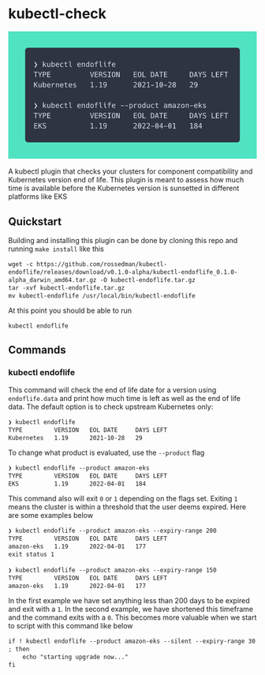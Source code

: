 # kubectl-check

![example](preview.png)

A kubectl plugin that checks your clusters for component compatibility and Kubernetes version end of life. This plugin is meant to assess how much time is available before the Kubernetes version is sunsetted in different platforms like EKS

## Quickstart

Building and installing this plugin can be done by cloning this repo and running `make install` like this

```
wget -c https://github.com/rossedman/kubectl-endoflife/releases/download/v0.1.0-alpha/kubectl-endoflife_0.1.0-alpha_darwin_amd64.tar.gz -O kubectl-endoflife.tar.gz
tar -xvf kubectl-endoflife.tar.gz
mv kubectl-endoflife /usr/local/bin/kubectl-endoflife
```

At this point you should be able to run 

```
kubectl endoflife
```

## Commands

### kubectl endoflife

This command will check the end of life date for a version using `endoflife.data` and print how much time is left as well as the end of life data. The default option is to check upstream Kubernetes only:

```shell
❯ kubectl endoflife
TYPE         VERSION   EOL DATE     DAYS LEFT
Kubernetes   1.19      2021-10-28   29
```

To change what product is evaluated, use the `--product` flag

```shell
❯ kubectl endoflife --product amazon-eks
TYPE         VERSION   EOL DATE     DAYS LEFT
EKS          1.19      2022-04-01   184
```

This command also will exit `0` or `1` depending on the flags set. Exiting `1` means the cluster is within a threshold that the user deems expired. Here are some examples below

```shell
❯ kubectl endoflife --product amazon-eks --expiry-range 200
TYPE         VERSION   EOL DATE     DAYS LEFT
amazon-eks   1.19      2022-04-01   177
exit status 1

❯ kubectl endoflife --product amazon-eks --expiry-range 150
TYPE         VERSION   EOL DATE     DAYS LEFT
amazon-eks   1.19      2022-04-01   177
```

In the first example we have set anything less than 200 days to be expired and exit with a `1`. In the second example, we have shortened this timeframe and the command exits with a `0`. This becomes more valuable when we start to script with this command like below

```shell
if ! kubectl endoflife --product amazon-eks --silent --expiry-range 30 ; then 
    echo "starting upgrade now..."
fi
```
